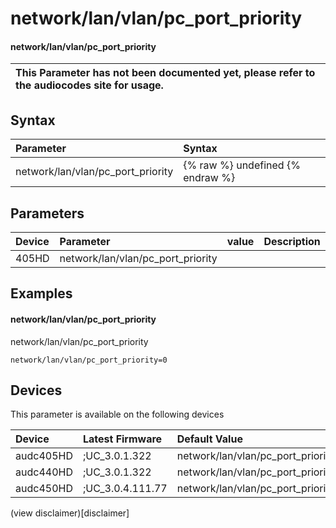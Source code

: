 ﻿---
description: network/lan/vlan/pc_port_priority
search: false
---

# network/lan/vlan/pc_port_priority

#### network/lan/vlan/pc_port_priority


| This Parameter has not been documented yet, please refer to the audiocodes site for usage.  |
| :--- |

## Syntax
| Parameter | Syntax |
| :--- | :--- |
|network/lan/vlan/pc_port_priority | {% raw %} undefined {% endraw %} |

## Parameters
|Device|Parameter|value|Description|
|:---|:---|:---|:---|
| 405HD | network/lan/vlan/pc_port_priority |  |  |

## Examples
#### network/lan/vlan/pc_port_priority

network/lan/vlan/pc_port_priority

```
network/lan/vlan/pc_port_priority=0
```

## Devices
This parameter is available on the following devices

| Device | Latest Firmware | Default Value |
|:---|:---|:---|
| audc405HD | ;UC_3.0.1.322 | network/lan/vlan/pc_port_priority=0 
| audc440HD | ;UC_3.0.1.322 | network/lan/vlan/pc_port_priority=0 
| audc450HD | ;UC_3.0.4.111.77 | network/lan/vlan/pc_port_priority=0 

(view disclaimer)[disclaimer]

